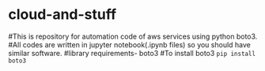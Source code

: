 # cloud-and-stuff
#This is repository for automation code of aws services using python boto3.
#All codes are written in jupyter notebook(.ipynb files) so you should have similar software.
#library requirements- boto3
#To install boto3
`pip install boto3`
